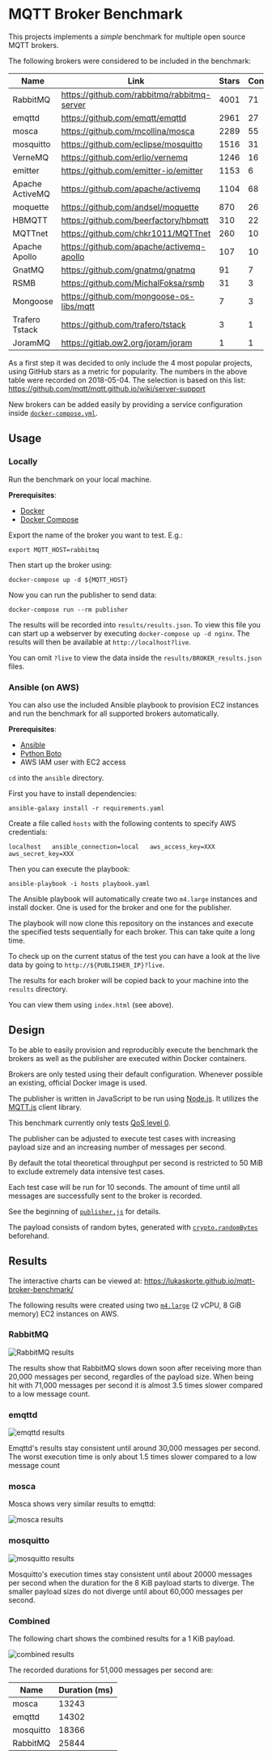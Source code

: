 # MQTT Broker Benchmark

This projects implements a *simple* benchmark for multiple open source MQTT brokers.

The following brokers were considered to be included in the benchmark:

| Name            | Link                                        | Stars | Contributors |
|-----------------|---------------------------------------------|-------|--------------|
| RabbitMQ        | https://github.com/rabbitmq/rabbitmq-server | 4001  | 71           |
| emqttd          | https://github.com/emqtt/emqttd             | 2961  | 27           |
| mosca           | https://github.com/mcollina/mosca           | 2289  | 55           |
| mosquitto       | https://github.com/eclipse/mosquitto        | 1516  | 31           |
| VerneMQ         | https://github.com/erlio/vernemq            | 1246  | 16           |
| emitter         | https://github.com/emitter-io/emitter       | 1153  | 6            |
| Apache ActiveMQ | https://github.com/apache/activemq          | 1104  | 68           |
| moquette        | https://github.com/andsel/moquette          | 870   | 26           |
| HBMQTT          | https://github.com/beerfactory/hbmqtt       | 310   | 22           |
| MQTTnet         | https://github.com/chkr1011/MQTTnet         | 260   | 10           |
| Apache Apollo   | https://github.com/apache/activemq-apollo   | 107   | 10           |
| GnatMQ          | https://github.com/gnatmq/gnatmq            | 91    | 7            |
| RSMB            | https://github.com/MichalFoksa/rsmb         | 31    | 3            |
| Mongoose        | https://github.com/mongoose-os-libs/mqtt    | 7     | 3            |
| Trafero Tstack  | https://github.com/trafero/tstack           | 3     | 1            |
| JoramMQ         | https://gitlab.ow2.org/joram/joram          | 1     | 1            |

As a first step it was decided to only include the 4 most popular projects, using GitHub
stars as a metric for popularity. The numbers in the above table were recorded on 2018-05-04.
The selection is based on this list: https://github.com/mqtt/mqtt.github.io/wiki/server-support

New brokers can be added easily by providing a service configuration inside [`docker-compose.yml`](docker-compose.yml).


## Usage

### Locally

Run the benchmark on your local machine.

**Prerequisites**:
* [Docker](https://www.docker.com/)
* [Docker Compose](https://docs.docker.com/compose/overview/)

Export the name of the broker you want to test. E.g.:

    export MQTT_HOST=rabbitmq

Then start up the broker using:

    docker-compose up -d ${MQTT_HOST}

Now you can run the publisher to send data:

    docker-compose run --rm publisher

The results will be recorded into `results/results.json`. To view this file you can start up a webserver by executing `docker-compose up -d nginx`. The results will then be available at `http://localhost?live`.

You can omit `?live` to view the data inside the `results/BROKER_results.json` files.


### Ansible (on AWS)

You can also use the included Ansible playbook to provision EC2
instances and run the benchmark for all supported brokers automatically.

**Prerequisites**:
* [Ansible](https://www.ansible.com/)
* [Python Boto](https://github.com/boto/boto)
* AWS IAM user with EC2 access

`cd` into the `ansible` directory.

First you have to install dependencies:

    ansible-galaxy install -r requirements.yaml

Create a file called `hosts` with the following contents to specify AWS credentials:

    localhost   ansible_connection=local   aws_access_key=XXX   aws_secret_key=XXX

Then you can execute the playbook:

    ansible-playbook -i hosts playbook.yaml

The Ansible playbook will automatically create two `m4.large` instances and install docker.
One is used for the broker and one for the publisher.

The playbook will now clone this repository on the instances and execute the specified tests 
sequentially for each broker. This can take quite a long time.

To check up on the current status of the test you can have a look at the live data by going to
`http://${PUBLISHER_IP}?live`.

The results for each broker will be copied back to your machine into the `results` directory.

You can view them using `index.html` (see above).


## Design

To be able to easily provision and reproducibly execute the benchmark the 
brokers as well as the publisher are executed within Docker containers. 

Brokers are only tested using their default configuration. Whenever possible an existing,
official Docker image is used.

The publisher is written in JavaScript to be run using [Node.js](https://nodejs.org).
It utilizes the [MQTT.js](https://github.com/mqttjs/MQTT.js) client library.

This benchmark currently only tests [QoS level 0](https://github.com/mqttjs/MQTT.js/#qos).

The publisher can be adjusted to execute test cases with increasing payload size and an increasing number of messages per second.

By default the total theoretical throughput per second is restricted to 50 MiB to exclude extremely data intensive test cases.

Each test case will be run for 10 seconds. The amount of time until all messages are successfully sent to the broker is recorded.

See the beginning of [`publisher.js`](publisher.js) for details.

The payload consists of random bytes, generated with [`crypto.randomBytes`](https://nodejs.org/api/crypto.html) beforehand.


## Results

The interactive charts can be viewed at: https://lukaskorte.github.io/mqtt-broker-benchmark/

The following results were created using two [`m4.large`](https://aws.amazon.com/de/ec2/instance-types/) (2 vCPU, 8 GiB memory) EC2 instances on AWS.

### RabbitMQ

![RabbitMQ results](docs/rabbitmq.png)

The results show that RabbitMQ slows down soon after receiving more than 20,000 messages per second, regardles of the payload size. When being hit with 71,000 messages per second it is almost 3.5 times slower compared to a low message count.

### emqttd

![emqttd results](docs/emqttd.png)

Emqttd's results stay consistent until around 30,000 messages per second. The worst execution time is only about 1.5 times slower compared to a low message count

### mosca

Mosca shows very similar results to emqttd:

![mosca results](docs/mosca.png)

### mosquitto

![mosquitto results](docs/mosquitto.png)

Mosquitto's execution times stay consistent until about 20000 messages per second when the duration for the 8 KiB payload starts to diverge. The smaller payload sizes do not diverge until about 60,000 messages per second.

### Combined

The following chart shows the combined results for a 1 KiB payload.

![combined results](docs/combined.png)

The recorded durations for 51,000 messages per second are:

| Name            | Duration (ms) |
|-----------------|---------------|
| mosca           | 13243         |
| emqttd          | 14302         |
| mosquitto       | 18366         |
| RabbitMQ        | 25844         |
